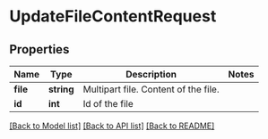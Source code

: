 # UpdateFileContentRequest

## Properties

Name | Type | Description | Notes
------------ | ------------- | ------------- | -------------
**file** | **string** | Multipart file. Content of the file. | 
**id** | **int** | Id of the file | 

[[Back to Model list]](../README.md#documentation-for-models) [[Back to API list]](../README.md#documentation-for-api-endpoints) [[Back to README]](../README.md)
